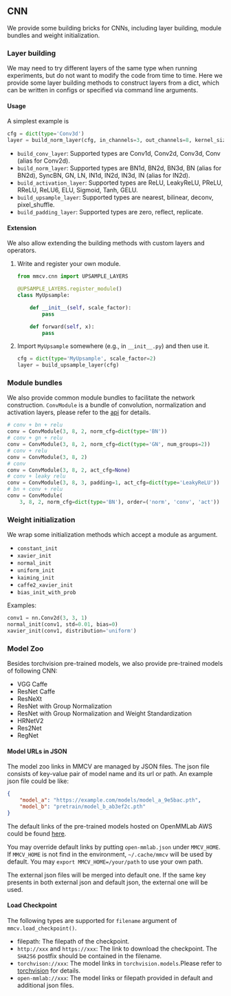 ## CNN

We provide some building bricks for CNNs, including layer building, module bundles and weight initialization.

### Layer building

We may need to try different layers of the same type when running experiments,
but do not want to modify the code from time to time.
Here we provide some layer building methods to construct layers from a dict,
which can be written in configs or specified via command line arguments.

#### Usage

A simplest example is

```python
cfg = dict(type='Conv3d')
layer = build_norm_layer(cfg, in_channels=3, out_channels=8, kernel_size=3)
```

- `build_conv_layer`: Supported types are Conv1d, Conv2d, Conv3d, Conv (alias for Conv2d).
- `build_norm_layer`: Supported types are BN1d, BN2d, BN3d, BN (alias for BN2d), SyncBN, GN, LN, IN1d, IN2d, IN3d, IN (alias for IN2d).
- `build_activation_layer`: Supported types are ReLU, LeakyReLU, PReLU, RReLU, ReLU6, ELU, Sigmoid, Tanh, GELU.
- `build_upsample_layer`: Supported types are nearest, bilinear, deconv, pixel_shuffle.
- `build_padding_layer`: Supported types are zero, reflect, replicate.

#### Extension

We also allow extending the building methods with custom layers and operators.

1. Write and register your own module.

    ```python
    from mmcv.cnn import UPSAMPLE_LAYERS

    @UPSAMPLE_LAYERS.register_module()
    class MyUpsample:

        def __init__(self, scale_factor):
            pass

        def forward(self, x):
            pass
    ```

2. Import `MyUpsample` somewhere (e.g., in `__init__.py`) and then use it.

    ```python
    cfg = dict(type='MyUpsample', scale_factor=2)
    layer = build_upsample_layer(cfg)
    ```

### Module bundles

We also provide common module bundles to facilitate the network construction.
`ConvModule` is a bundle of convolution, normalization and activation layers,
please refer to the [api](api.html#mmcv.cnn.ConvModule) for details.

```python
# conv + bn + relu
conv = ConvModule(3, 8, 2, norm_cfg=dict(type='BN'))
# conv + gn + relu
conv = ConvModule(3, 8, 2, norm_cfg=dict(type='GN', num_groups=2))
# conv + relu
conv = ConvModule(3, 8, 2)
# conv
conv = ConvModule(3, 8, 2, act_cfg=None)
# conv + leaky relu
conv = ConvModule(3, 8, 3, padding=1, act_cfg=dict(type='LeakyReLU'))
# bn + conv + relu
conv = ConvModule(
    3, 8, 2, norm_cfg=dict(type='BN'), order=('norm', 'conv', 'act'))
```

### Weight initialization

We wrap some initialization methods which accept a module as argument.

- `constant_init`
- `xavier_init`
- `normal_init`
- `uniform_init`
- `kaiming_init`
- `caffe2_xavier_init`
- `bias_init_with_prob`

Examples:

```python
conv1 = nn.Conv2d(3, 3, 1)
normal_init(conv1, std=0.01, bias=0)
xavier_init(conv1, distribution='uniform')
```

### Model Zoo

Besides torchvision pre-trained models, we also provide pre-trained models of following CNN:

- VGG Caffe
- ResNet Caffe
- ResNeXt
- ResNet with Group Normalization
- ResNet with Group Normalization and Weight Standardization
- HRNetV2
- Res2Net
- RegNet

#### Model URLs in JSON

The model zoo links in MMCV are managed by JSON files.
The json file consists of key-value pair of model name and its url or path.
An example json file could be like:

```json
{
    "model_a": "https://example.com/models/model_a_9e5bac.pth",
    "model_b": "pretrain/model_b_ab3ef2c.pth"
}
```

The default links of the pre-trained models hosted on OpenMMLab AWS could be found [here](https://github.com/open-mmlab/mmcv/blob/master/mmcv/model_zoo/open_mmlab.json).

You may override default links by putting `open-mmlab.json` under `MMCV_HOME`. If `MMCV_HOME` is not find in the environment, `~/.cache/mmcv` will be used by default. You may `export MMCV_HOME=/your/path` to use your own path.

The external json files will be merged into default one. If the same key presents in both external json and default json, the external one will be used.

#### Load Checkpoint

The following types are supported for `filename` argument of `mmcv.load_checkpoint()`.

- filepath: The filepath of the checkpoint.
- `http://xxx` and `https://xxx`: The link to download the checkpoint. The `SHA256` postfix should be contained in the filename.
- `torchvison://xxx`: The model links in `torchvision.models`.Please refer to [torchvision](https://pytorch.org/docs/stable/torchvision/models.html) for details.
- `open-mmlab://xxx`: The model links or filepath provided in default and additional json files.
